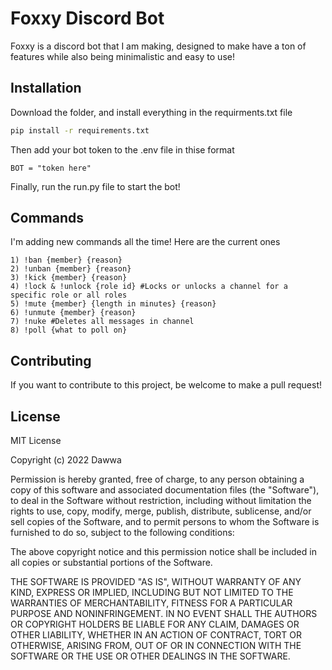 # Foxxy Discord Bot

Foxxy is a discord bot that I am making, designed to make have a ton of features while also being minimalistic and easy to use!

## Installation

Download the folder, and install everything in the requirments.txt file

```bash
pip install -r requirements.txt
```

Then add your bot token to the .env file in thise format

```env
BOT = "token here"
```

Finally, run the run.py file to start the bot!

## Commands
I'm adding new commands all the time! Here are the current ones

```
1) !ban {member} {reason}
2) !unban {member} {reason}
3) !kick {member} {reason}
4) !lock & !unlock {role id} #Locks or unlocks a channel for a specific role or all roles
5) !mute {member} {length in minutes} {reason}
6) !unmute {member} {reason}
7) !nuke #Deletes all messages in channel
8) !poll {what to poll on}
```

## Contributing
If you want to contribute to this project, be welcome to make a pull request!

## License
MIT License

Copyright (c) 2022 Dawwa

Permission is hereby granted, free of charge, to any person obtaining a copy
of this software and associated documentation files (the "Software"), to deal
in the Software without restriction, including without limitation the rights
to use, copy, modify, merge, publish, distribute, sublicense, and/or sell
copies of the Software, and to permit persons to whom the Software is
furnished to do so, subject to the following conditions:

The above copyright notice and this permission notice shall be included in all
copies or substantial portions of the Software.

THE SOFTWARE IS PROVIDED "AS IS", WITHOUT WARRANTY OF ANY KIND, EXPRESS OR
IMPLIED, INCLUDING BUT NOT LIMITED TO THE WARRANTIES OF MERCHANTABILITY,
FITNESS FOR A PARTICULAR PURPOSE AND NONINFRINGEMENT. IN NO EVENT SHALL THE
AUTHORS OR COPYRIGHT HOLDERS BE LIABLE FOR ANY CLAIM, DAMAGES OR OTHER
LIABILITY, WHETHER IN AN ACTION OF CONTRACT, TORT OR OTHERWISE, ARISING FROM,
OUT OF OR IN CONNECTION WITH THE SOFTWARE OR THE USE OR OTHER DEALINGS IN THE
SOFTWARE.
